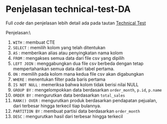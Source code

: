 # Penjelasan technical-test-DA

Full _code_ dan penjelasan lebih detail ada pada tautan [Technical Test](https://github.com/usmitasp/technical-test-DA/blob/e9e98f09bc9b6da5c8a53f1668d80b125fcbc37e/technical_test.sql)

Penjelasan:\
1. `WITH` : membuat CTE
2. `SELECT` : memilih kolom yang telah ditentukan
3. `AS` : memberikan alias atau penyingkatan nama kolom
4. `FROM` : mengakses semua data dari file csv yang dipilih
5. `LEFT JOIN` : menggabungkan dua file csv berbeda dengan tetap mempertahankan semua data dari tabel pertama.
6. `ON` : memilih pada kolom mana kedua file csv akan digabungkan
7. `WHERE` : menentukan filter pada baris pertama
8. `IS NOT NULL` : memeriksa bahwa kolom tidak berisi nilai NULL
9. `GROUP BY` : mengelompokkan data berdasarkan `order_month`, `p.id`, `p.name`
10. `ORDER BY` : mengurutkan data berdasarkan `total_sales`
11. `RANK() OVER` : mengurutkan produk berdasarkan pendapatan pejualan, dari terbesar hingga terkecil tiap bulannya.
12. `PARTITION BY` : membuat partisi data berdasarkan `order_month`
13. `DESC` : mengurutkan hasil dari terbesar hingga terkecil
